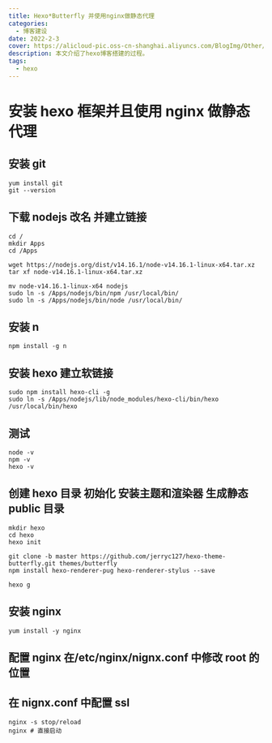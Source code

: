 ```yaml
---
title: Hexo*Butterfly 并使用nginx做静态代理
categories:
  - 博客建设
date: 2022-2-3
cover: https://alicloud-pic.oss-cn-shanghai.aliyuncs.com/BlogImg/Other/Hexo_%E7%8E%AF%E5%A2%83%E6%90%AD%E5%BB%BA/%E5%B0%81%E9%9D%A2.jpg
description: 本文介绍了hexo博客搭建的过程。
tags:
  - hexo
---
```


# 安装 hexo 框架并且使用 nginx 做静态代理

## 安装 git

```shell
yum install git
git --version
```

## 下载 nodejs 改名 并建立链接

```shell
cd /
mkdir Apps
cd /Apps

wget https://nodejs.org/dist/v14.16.1/node-v14.16.1-linux-x64.tar.xz
tar xf node-v14.16.1-linux-x64.tar.xz

mv node-v14.16.1-linux-x64 nodejs
sudo ln -s /Apps/nodejs/bin/npm /usr/local/bin/
sudo ln -s /Apps/nodejs/bin/node /usr/local/bin/
```

## 安装 n

```shell
npm install -g n
```

## 安装 hexo 建立软链接

```shell
sudo npm install hexo-cli -g
sudo ln -s /Apps/nodejs/lib/node_modules/hexo-cli/bin/hexo /usr/local/bin/hexo
```

## 测试

```shell
node -v
npm -v
hexo -v
```

## 创建 hexo 目录 初始化 安装主题和渲染器 生成静态 public 目录

```shell
mkdir hexo
cd hexo
hexo init

git clone -b master https://github.com/jerryc127/hexo-theme-butterfly.git themes/butterfly
npm install hexo-renderer-pug hexo-renderer-stylus --save

hexo g
```

## 安装 nginx

```shell
yum install -y nginx
```

## 配置 nginx 在/etc/nginx/nignx.conf 中修改 root 的位置

## 在 nignx.conf 中配置 ssl

```shell
nginx -s stop/reload
nginx # 直接启动
```
